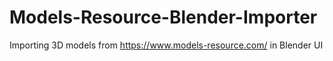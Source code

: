 # Models-Resource-Blender-Importer
Importing 3D models from https://www.models-resource.com/ in Blender UI
